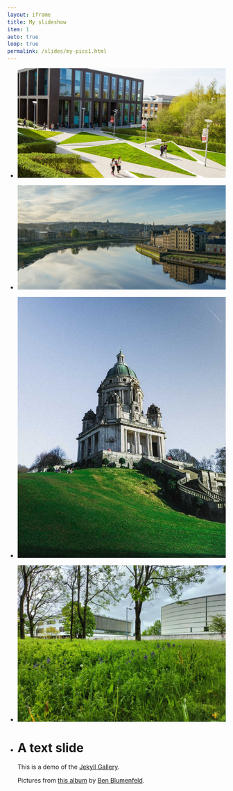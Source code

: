 ```yaml
---
layout: iframe
title: My slideshow
item: 1
auto: true
loop: true
permalink: /slides/my-pics1.html
---
```


* ![Image 1](my-pics1/116346246_10156989019362827_3152395632815202461_n.jpg)
* ![Image 2](my-pics1/343595296_6504872666204240_3976447383175221161_n.jpg)
* ![Image 3](my-pics1/188171816_10157620105082827_3732911350448948096_n.jpg)
* ![Image 4](my-pics1/280695284_10158192154877827_3280757286633662323_n.jpg)
* # A text slide
  This is a demo of the [Jekyll Gallery](http://lexoyo.me/jekyll-slideshow/).
  
  Pictures from [this album](https://unsplash.com/collections/curated/93) by [Ben Blumenfeld](http://designerfund.com).


